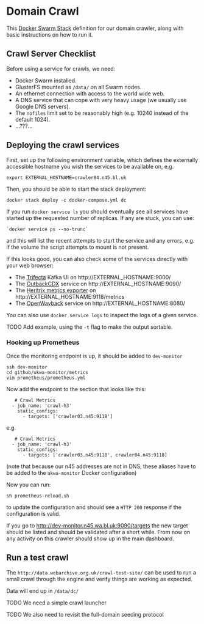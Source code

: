 Domain Crawl
============

This [Docker Swarm Stack](https://docs.docker.com/engine/reference/commandline/stack/)
definition for our domain crawler, along with basic instructions on how to run it.

Crawl Server Checklist
-----------------------

Before using a service for crawls, we need:

- Docker Swarm installed.
- GlusterFS mounted as `/data/` on all Swarm nodes.
- An ethernet connection with access to the world wide web.
- A DNS service that can cope with very heavy usage (we usually use Google DNS servers).
- The `nofiles` limit set to be reasonably high (e.g. 10240 instead of the default 1024).
- ...???...


Deploying the crawl services
----------------------------

First, set up the following environment variable, which defines the externally accessible
hostname you wish the services to be available on, e.g.

    export EXTERNAL_HOSTNAME=crawler04.n45.bl.uk

Then, you should be able to start the stack deployment:

    docker stack deploy -c docker-compose.yml dc

If you run `docker service ls` you should eventually see all services have started up
the requested number of replicas. If any are stuck, you can use:

    `docker service ps --no-trunc`

and this will list the recent attempts to start the service and any errors,
e.g. if the volume the script attempts to mount is not present.

If this looks good, you can also check some of the services directly with your web browser:

- The [Trifecta](https://github.com/ldaniels528/trifecta) Kafka UI on http://EXTERNAL_HOSTNAME:9000/
- The [OutbackCDX](https://github.com/nla/outbackcdx) service on http://EXTERNAL_HOSTNAME:9090/
- The [Heritrix metrics exporter](https://github.com/ukwa/ukwa-monitor/tree/master/heritrix3_exporter) on http://EXTERNAL_HOSTNAME:9118/metrics
- The [OpenWayback](https://github.com/ukwa/waybacks) service on http://EXTERNAL_HOSTNAME:8080/

You can also use `docker service logs` to inspect the logs of a given service.

TODO Add example, using the `-t` flag to make the output sortable.

### Hooking up Prometheus

Once the monitoring endpoint is up, it should be added to `dev-monitor`

    ssh dev-monitor
    cd github/ukwa-monitor/metrics
    vim prometheus/prometheus.yml

Now add the endpoint to the section that looks like this:

```
   # Crawl Metrics
  - job_name: 'crawl-h3'
    static_configs:
      - targets: ['crawler03.n45:9118']
```

e.g.

```
   # Crawl Metrics
  - job_name: 'crawl-h3'
    static_configs:
      - targets: ['crawler03.n45:9118', crawler04.n45:9118]
```

(note that because our n45 addresses are not in DNS, these aliases have to be added to the `ukwa-monitor` Docker configuration)

Now you can run:

    sh prometheus-reload.sh

to update the configuration and should see a `HTTP 200` response if the configuration is valid.

If you go to http://dev-monitor.n45.wa.bl.uk:9090/targets the new target
should be listed and should be validated after a short while. From now on
any activity on this crawler should show up in the main dashboard.

Run a test crawl
----------------

The `http://data.webarchive.org.uk/crawl-test-site/` can be used to run
a small crawl through the engine and verify things are working as expected.

Data will end up in `/data/dc/`

TODO We need a simple crawl launcher

TODO We also need to revisit the full-domain seeding protocol